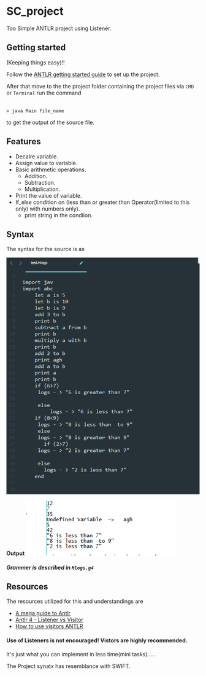 # SC_project
Too Simple ANTLR project using Listener. 

## Getting started
(Keeping things easy)!!

Follow the  [ANTLR getting started guide](https://github.com/antlr/antlr4/blob/master/doc/getting-started.md) to set up the project.

After that move to the the project folder containing the project files via `CMD` or `Terminal` run the command

```

> java Main file_name

```
to get the output of the source file.

## Features

- Decalre variable.
- Assign value to variable.
- Basic arithmetic operations.
  - Addition.
  - Subtraction.
  - Multiplication.
- Print the value of variable.
- If_else condition on (less than or greater than Operator(limited to this only) with numbers only).
  - print string in the condiion.
  
## Syntax
 
 The syntax for the source is as
 
 ![Syntax](Syntax.PNG) 
 
 **Output**
 ![Output](output.PNG)

#####  _Grammer is described in `Hlogs.g4`_
 


##   Resources
 
The resources utilized for this and understandings are
 - [A mega guide to Antlr](https://tomassetti.me/antlr-mega-tutorial/)
 - [Antlr 4 - Listener vs Visitor](http://jakubdziworski.github.io/java/2016/04/01/antlr_visitor_vs_listener.html)
 - [How to use visitors ANTLR](https://stackoverflow.com/questions/19472986/how-to-use-antlr4-visitor)
 
 


####    Use of Listeners is not encouraged! Vistors are highly recommended.
 It's just what you can implement in less time(mini tasks).....
 
 The Project synatx has resemblance with SWIFT.
 
 
